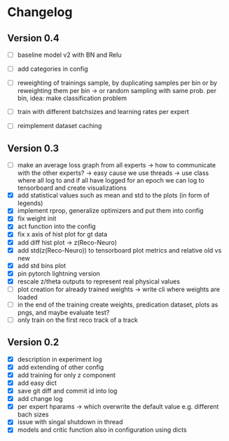 # Changelog

## Version 0.4
- [ ] baseline model v2 with BN and Relu
- [ ] add categories in config
- [ ] reweighting of trainings sample, by duplicating samples per bin or by reweighting them per bin -> or random sampling with same prob. per bin, idea: make classification problem
- [ ] train with different batchsizes and learning rates per expert
- [ ] reimplement dataset caching


## Version 0.3
- [ ] make an average loss graph from all experts -> how to communicate with the other experts? -> easy cause we use threads -> use class where all log to and if all have logged for an epoch we can log to tensorboard and create visualizations
- [x] add statistical values such as mean and std to the plots (in form of legends)
- [x] implement rprop, generalize optimizers and put them into config
- [x] fix weight init
- [x] act function into the config
- [x] fix x axis of hist plot for gt data
- [x] add diff hist plot -> z(Reco-Neuro)
- [x] add std(z(Reco-Neuro)) to tensorboard plot metrics and relative old vs new
- [x] add std bins plot
- [x] pin pytorch lightning version
- [x] rescale z/theta outputs to represent real physical values
- [ ] plot creation for already trained weights -> write cli where weights are loaded
- [ ] in the end of the training create weights, predication dataset, plots as pngs, and maybe evaluate test?
- [ ] only train on the first reco track of a track

## Version 0.2
- [x] description in experiment log
- [x] add extending of other config
- [x] add training for only z component
- [x] add easy dict
- [x] save git diff and commit id into log
- [x] add change log
- [x] per expert hparams -> which overwrite the default value e.g. different bach sizes
- [x] issue with singal shutdown in thread
- [x] models and critic function also in configuration using dicts